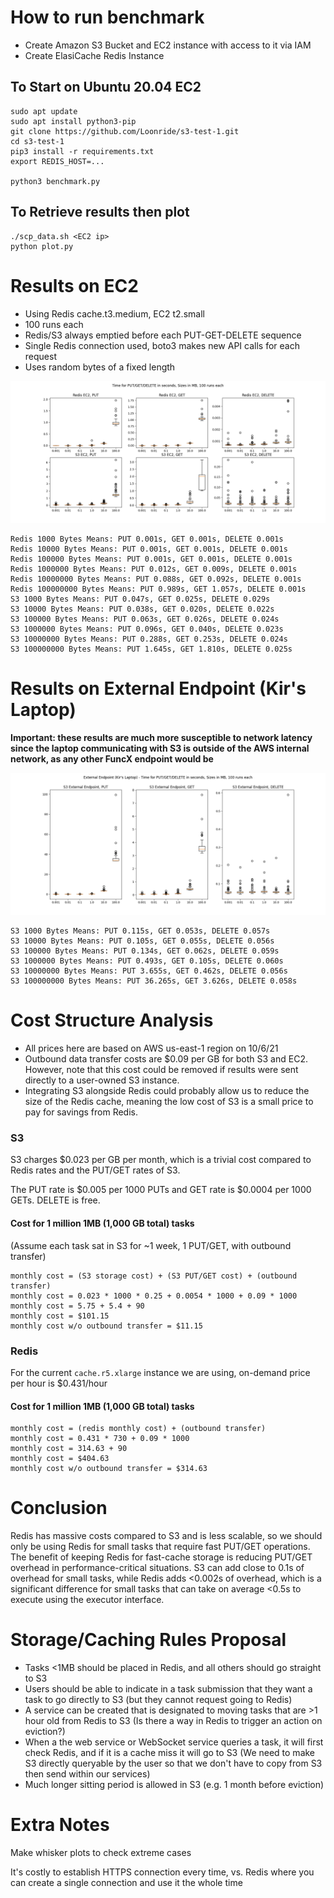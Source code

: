 # How to run benchmark

- Create Amazon S3 Bucket and EC2 instance with access to it via IAM
- Create ElasiCache Redis Instance

## To Start on Ubuntu 20.04 EC2

```
sudo apt update
sudo apt install python3-pip
git clone https://github.com/Loonride/s3-test-1.git
cd s3-test-1
pip3 install -r requirements.txt
export REDIS_HOST=...

python3 benchmark.py
```

## To Retrieve results then plot

```
./scp_data.sh <EC2 ip>
python plot.py
```

# Results on EC2

- Using Redis cache.t3.medium, EC2 t2.small
- 100 runs each
- Redis/S3 always emptied before each PUT-GET-DELETE sequence
- Single Redis connection used, boto3 makes new API calls for each request
- Uses random bytes of a fixed length

![alt text](https://raw.githubusercontent.com/Loonride/s3-test-1/main/figures/figure1.png)

```
Redis 1000 Bytes Means: PUT 0.001s, GET 0.001s, DELETE 0.001s
Redis 10000 Bytes Means: PUT 0.001s, GET 0.001s, DELETE 0.001s
Redis 100000 Bytes Means: PUT 0.001s, GET 0.001s, DELETE 0.001s
Redis 1000000 Bytes Means: PUT 0.012s, GET 0.009s, DELETE 0.001s
Redis 10000000 Bytes Means: PUT 0.088s, GET 0.092s, DELETE 0.001s
Redis 100000000 Bytes Means: PUT 0.989s, GET 1.057s, DELETE 0.001s
S3 1000 Bytes Means: PUT 0.047s, GET 0.025s, DELETE 0.029s
S3 10000 Bytes Means: PUT 0.038s, GET 0.020s, DELETE 0.022s
S3 100000 Bytes Means: PUT 0.063s, GET 0.026s, DELETE 0.024s
S3 1000000 Bytes Means: PUT 0.096s, GET 0.040s, DELETE 0.023s
S3 10000000 Bytes Means: PUT 0.288s, GET 0.253s, DELETE 0.024s
S3 100000000 Bytes Means: PUT 1.645s, GET 1.810s, DELETE 0.025s
```

# Results on External Endpoint (Kir's Laptop)

**Important: these results are much more susceptible to network latency since the laptop communicating with S3 is outside of the AWS internal network, as any other FuncX endpoint would be**

![alt text](https://raw.githubusercontent.com/Loonride/s3-test-1/main/figures/figure2.png)

```
S3 1000 Bytes Means: PUT 0.115s, GET 0.053s, DELETE 0.057s
S3 10000 Bytes Means: PUT 0.105s, GET 0.055s, DELETE 0.056s
S3 100000 Bytes Means: PUT 0.134s, GET 0.062s, DELETE 0.059s
S3 1000000 Bytes Means: PUT 0.493s, GET 0.105s, DELETE 0.060s
S3 10000000 Bytes Means: PUT 3.655s, GET 0.462s, DELETE 0.056s
S3 100000000 Bytes Means: PUT 36.265s, GET 3.626s, DELETE 0.058s
```

# Cost Structure Analysis

- All prices here are based on AWS us-east-1 region on 10/6/21
- Outbound data transfer costs are $0.09 per GB for both S3 and EC2. However, note that this cost could be removed if results were sent directly to a user-owned S3 instance.
- Integrating S3 alongside Redis could probably allow us to reduce the size of the Redis cache, meaning the low cost of S3 is a small price to pay for savings from Redis.

### S3

S3 charges $0.023 per GB per month, which is a trivial cost compared to Redis rates and the PUT/GET rates of S3.

The PUT rate is $0.005 per 1000 PUTs and GET rate is $0.0004 per 1000 GETs. DELETE is free.

#### Cost for 1 million 1MB (1,000 GB total) tasks

(Assume each task sat in S3 for ~1 week, 1 PUT/GET, with outbound transfer)

```
monthly cost = (S3 storage cost) + (S3 PUT/GET cost) + (outbound transfer)
monthly cost = 0.023 * 1000 * 0.25 + 0.0054 * 1000 + 0.09 * 1000
monthly cost = 5.75 + 5.4 + 90
monthly cost = $101.15
monthly cost w/o outbound transfer = $11.15
```

### Redis

For the current `cache.r5.xlarge` instance we are using, on-demand price per hour is $0.431/hour

#### Cost for 1 million 1MB (1,000 GB total) tasks

```
monthly cost = (redis monthly cost) + (outbound transfer)
monthly cost = 0.431 * 730 + 0.09 * 1000
monthly cost = 314.63 + 90
monthly cost = $404.63
monthly cost w/o outbound transfer = $314.63
```

# Conclusion

Redis has massive costs compared to S3 and is less scalable, so we should only be using Redis for small tasks that require fast PUT/GET operations. The benefit of keeping Redis for fast-cache storage is reducing PUT/GET overhead in performance-critical situations. S3 can add close to 0.1s of overhead for small tasks, while Redis adds <0.002s  of overhead, which is a significant difference for small tasks that can take on average <0.5s to execute using the executor interface.

# Storage/Caching Rules Proposal

- Tasks <1MB should be placed in Redis, and all others should go straight to S3
- Users should be able to indicate in a task submission that they want a task to go directly to S3 (but they cannot request going to Redis)
- A service can be created that is designated to moving tasks that are >1 hour old from Redis to S3 (Is there a way in Redis to trigger an action on eviction?)
- When a the web service or WebSocket service queries a task, it will first check Redis, and if it is a cache miss it will go to S3 (We need to make S3 directly queryable by the user so that we don't have to copy from S3 then send within our services)
- Much longer sitting period is allowed in S3 (e.g. 1 month before eviction)

# Extra Notes

Make whisker plots to check extreme cases

It's costly to establish HTTPS connection every time, vs. Redis where you can create a single connection and use it the whole time
